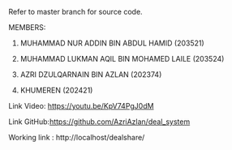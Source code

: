 
Refer to master branch for source code.

MEMBERS:

1) MUHAMMAD NUR ADDIN BIN ABDUL HAMID (203521)

2) MUHAMMAD LUKMAN AQIL BIN MOHAMED LAILE (203524)

3) AZRI DZULQARNAIN BIN AZLAN (202374)

4) KHUMEREN (202421)

Link Video: https://youtu.be/KpV74PgJ0dM

Link GitHub:https://github.com/AzriAzlan/deal_system


Working link : http://localhost/dealshare/
